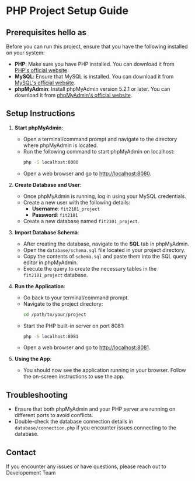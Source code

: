 # PHP Project Setup Guide

## Prerequisites hello as

Before you can run this project, ensure that you have the following installed on your system:

- **PHP**: Make sure you have PHP installed. You can download it from [PHP's official website](https://www.php.net/downloads).
- **MySQL**: Ensure that MySQL is installed. You can download it from [MySQL's official website](https://dev.mysql.com/downloads/).
- **phpMyAdmin**: Install phpMyAdmin version 5.2.1 or later. You can download it from [phpMyAdmin's official website](https://www.phpmyadmin.net/downloads/).

## Setup Instructions

1. **Start phpMyAdmin**:
    - Open a terminal/command prompt and navigate to the directory where phpMyAdmin is located.
    - Run the following command to start phpMyAdmin on localhost:
      ```bash
      php -S localhost:8080
      ```
    - Open a web browser and go to [http://localhost:8080](http://localhost:8080).

2. **Create Database and User**:
    - Once phpMyAdmin is running, log in using your MySQL credentials.
    - Create a new user with the following details:
        - **Username**: `fit2101_project`
        - **Password**: `fit2101`
    - Create a new database named `fit2101_project`.

3. **Import Database Schema**:
    - After creating the database, navigate to the **SQL** tab in phpMyAdmin.
    - Open the `database/schema.sql` file located in your project directory.
    - Copy the contents of `schema.sql` and paste them into the SQL query editor in phpMyAdmin.
    - Execute the query to create the necessary tables in the `fit2101_project` database.

4. **Run the Application**:
    - Go back to your terminal/command prompt.
    - Navigate to the project directory:
      ```bash
      cd /path/to/your/project
      ```
    - Start the PHP built-in server on port 8081:
      ```bash
      php -S localhost:8081
      ```
    - Open a web browser and go to [http://localhost:8081](http://localhost:8081).

5. **Using the App**:
    - You should now see the application running in your browser. Follow the on-screen instructions to use the app.

## Troubleshooting

- Ensure that both phpMyAdmin and your PHP server are running on different ports to avoid conflicts.
- Double-check the database connection details in `database/connection.php` if you encounter issues connecting to the database.

## Contact

If you encounter any issues or have questions, please reach out to Developement Team
